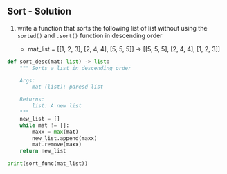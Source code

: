 ## Sort - Solution

1. write a function that sorts the following list of list without using the `sorted()` and `.sort()`
   function in descending order

   - mat_list = [[1, 2, 3], [2, 4, 4], [5, 5, 5]] -> [[5, 5, 5], [2, 4, 4], [1, 2, 3]]

```python
def sort_desc(mat: list) -> list:
    """ Sorts a list in descending order

    Args:
        mat (list): paresd list

    Returns:
        list: A new list
    """
    new_list = []
    while mat != []:
        maxx = max(mat)
        new_list.append(maxx)
        mat.remove(maxx)
    return new_list

print(sort_func(mat_list))
```

